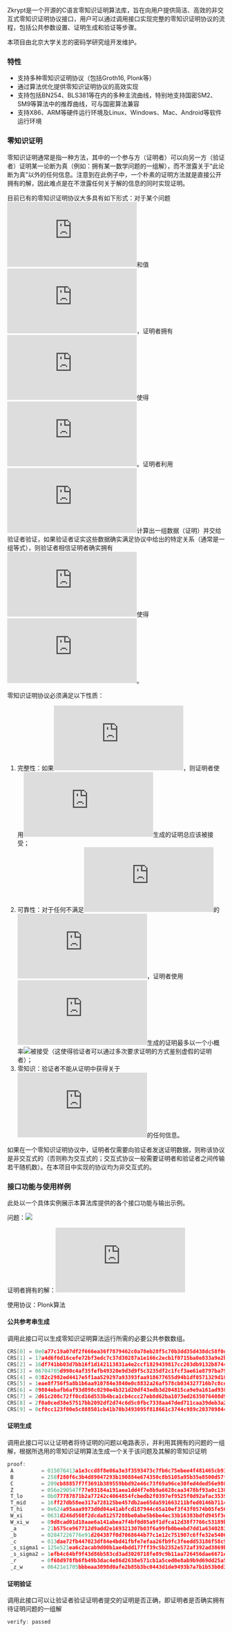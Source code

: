 
Zkrypt是一个开源的C语言零知识证明算法库，旨在向用户提供简洁、高效的非交互式零知识证明协议接口，用户可以通过调用接口实现完整的零知识证明协议的流程，包括公共参数设置、证明生成和验证等步骤。

本项目由北京大学关志的密码学研究组开发维护。

### 特性

- 支持多种零知识证明协议（包括Groth16, Plonk等）
- 通过算法优化提供零知识证明协议的高效实现
- 支持包括BN254、BLS381等在内的多种主流曲线，特别地支持国密SM2、SM9等算法中的推荐曲线，可与国密算法兼容
- 支持X86、ARM等硬件运行环境及Linux、Windows、Mac、Android等软件运行环境

### 零知识证明

零知识证明通常是指一种方法，其中的一个参与方（证明者）可以向另一方（验证者）证明某一论断为真（例如：拥有某一数学问题的一组解），而不泄露关于“此论断为真”以外的任何信息。注意到在此例子中，一个朴素的证明方法就是直接公开拥有的解，因此难点是在不泄露任何关于解的信息的同时实现证明。

目前已有的零知识证明协议大多具有如下形式：对于某个问题![](http://latex.codecogs.com/gif.latex?P)和值![](http://latex.codecogs.com/gif.latex?y)，证明者拥有![](http://latex.codecogs.com/gif.latex?x)使得![](http://latex.codecogs.com/gif.latex?P(x)=y)。证明者利用![](http://latex.codecogs.com/gif.latex?x)计算出一组数据（证明）并交给验证者验证，如果验证者证实这些数据确实满足协议中给出的特定关系（通常是一组等式），则验证者相信证明者确实拥有![](http://latex.codecogs.com/gif.latex?x)使得![](http://latex.codecogs.com/gif.latex?P(x)=y)。

零知识证明协议必须满足以下性质：


1. 完整性：如果![](http://latex.codecogs.com/gif.latex?P(x)=y)，则证明者使用![](http://latex.codecogs.com/gif.latex?x)生成的证明总应该被接受；
2. 可靠性：对于任何不满足![](http://latex.codecogs.com/gif.latex?P(x)=y)的![](http://latex.codecogs.com/gif.latex?x)，证明者使用![](http://latex.codecogs.com/gif.latex?x)生成的证明最多以一个小概率![](http://latex.codecogs.com/gif.latex?\rho)被接受（这使得验证者可以通过多次要求证明的方式鉴别虚假的证明者）；
3. 零知识：验证者不能从证明中获得关于![](http://latex.codecogs.com/gif.latex?x)的任何信息。

如果在一个零知识证明协议中，证明者仅需要向验证者发送证明数据，则称该协议是非交互式的（否则称为交互式的；交互式协议一般需要证明者和验证者之间传输若干随机数）。在本项目中实现的协议均为非交互式的。

### 接口功能与使用样例

此处以一个具体实例展示本算法库提供的各个接口功能与输出示例。

问题：![](http://latex.codecogs.com/gif.latex?x^2+y^2=z^2)

证明者拥有的解：![](http://latex.codecogs.com/gif.latex?(x,y,z)=(3,4,5))

使用协议：Plonk算法

#### 公共参考串生成

调用此接口可以生成零知识证明算法运行所需的必要公共参数数组。

```c
CRS[0] = 0e0a77c19a07df2f666ea36f7879462c0a78eb28f5c70b3dd35d438dc58f0d9d 1c14ef83340fbe5eccdd46def0f28c5814f1d651eb8e167ba6ba871b8b1e1b3a
CRS[1] = 17a4d6f6d16cefe72bf3edc7c37d30287a1e166c2ecb1f0715ba0e833a9e2bde 233f14020e2b1456d88258f611db0060fd1e043e1ed5ce9d065bf1b1f457d18b
CRS[2] = 16df741bb03d7bb16f1d142113831a4e2ccf1829439817cc203db9132b874414 1308727182a66078ab43f686aeb1ee4cb7f0b6468a607ae6d2b0afc861485108
CRS[3] = 06704705d990c4af35fefb49320e9d3d9f5c3235df2c1fcf3ae61e8797ba79b6 1eb00bfafd2416b9c8f3342ff00f0f29e89d295d3215b5fb9fb2de509554732c
CRS[4] = 0382c2982ed4417e5f1aa529297a93393faa918677655d94b1df0571329d18e0 20c0329323011a38975d6ce581ad8d55b4a2578035f3933b616c453ab25e9585
CRS[5] = 1eae8f756f5a8b1b6aa910784e3840e0c8832a26af578cb034327716b7c8cedd 2fc869263fb3ec9585c8250193116df69817fc4c234220c9d343109a8484c7b0
CRS[6] = 09804ebafb6af93d898c0290e4b321d20df43edb3d204815ca9e9a161ad93808 0db54595becace45889e13f1d40c6e682bceaf0b1ec76037bae22e9a4153c1db
CRS[7] = 2d61c208c72ff0cd16d553b4bca1cb4ccc27eb8d62ba1073ed2635076408d94f 230e95d188df063de791bd404b4cef67322e2cf174f0e85d195aad2df54165ad
CRS[8] = 2f0a0ced38e57517bb2092df2d74c6d5c0fbc7338aa47ded711caa39deb3a24b 287f3a9dcde3523896beb48430bad76e0a01e500c86c82aa73c7c3c9cbf59e21
CRS[9] = 0cf0cc123f00e5c888501cb41b70b3493095f818661c3744c989c2037098446d 036fff432cb0ee7c880dbff7c86b7efc81677cd5475242c4f84e361f60b859de

```

#### 证明生成

调用此接口可以让证明者将待证明的问题以电路表示，并利用其拥有的问题的一组解，根据所选用的零知识证明算法生成一个关于该问题及其解的零知识证明

```c
proof:
 A         = 015076413a1e3ccd8f8e06a3e3f3593473c7fb6c75ebee4f481465cb91f0a858 189ff80237a68c56e9a04255b09b36bfff44d0643b2551aa8a7fe7f50319bc0a
 B         = 258f280f6c3b4d89047293b190884e674350c8b5105a95b35e8500d57fb66dee 1100e2e49a1a696d0dbad87b07763f631abb256ec7613ef3112066f193b6bf93
 C         = 209cb88857f7f3691b389559bbd92e46c73f69a96ce30fed4ded56e988f2777c 10786bdf254bb11422e65a019ef465f660f00e7bb815c45c351b3bdc0b0430dc
 Z         = 056e290547f77e93184a191aea1dd4f7e8b9a6628caa3478bf93a0c138cfb72d 11b027fba02dc51a7f8d092b3d2e9c32f205538abbce60ffadbfd9a7ef6d5577
 T_lo      = 0b077787871b2a77242c4064854fcbedb2f0397ef9525f0d92afac3539dce2d5 0d99aeb6fd0f712891ec7a01f27dd514ca4a194bf93655ee6f53064747e5c83f
 T_mid     = 16ff27db58ee317a728125be457db2ae65da591663211bfed0146b7114b11c61 2bd82bfa91d559705b1fc4153bd149524106fb244fde83f444a50b730c1f1b5e
 T_hi      = 0e624a95aaa9973d0d04a41abfcd187944c65a10ef3f43f0574b05fe56c30414 08a1c1db8b10604f7980d64ad121d8b806bd407183bae466eb5769a3ccbbf519
 W_xi      = 0631d246d568f2dcda81257288be0abe5b6be4ec33b16383bdfd945f3dbf8147 0c812cd688f72b74ca5b79fcdf5bcf146f2da816134bc77be5e64de69e21b1ab
 W_xi_w    = 09d8cad01d18aae6a141abea7f4bf0d05a9f1dfca12d38f7766c53189b5f42b4 0ae73daef13721014524ac695faefdc4d523849f1391af236a87505fa0f66e17
 _a        = 21b575ce967712d9add2e169321307b03f6a99fb0beebd7dd1a63402833f5981
 _b        = 02847226776e91d204387f0d7068644b77c1e12c751907c6ffe32e54067cf549
 _c        = 013dae72fb447023df84e4bd41fbfe7efaa26fb9fc3feedd53186f58c9973c92
 _s_sigma1 = 125e521ea6c2acab9d00b1ae4bdd177ff39c5b2352e572af392ad3869ba39ed0
 _s_sigma2 = 1efb4c64bf9f43d86b583cd3ad3020718fe89c9b11aa726456dae6671eaea387
 _r        = 0f68d978fb6fb49b3dac4e86d2638e571cb1a5ced0e8ab9b9d69dd25a5868ff7
 _z_w      = 06421e1705bbbeaa3098d0afe2b85b3bc0443d1de9493b7a7b1b53b0d375490a
```

#### 证明验证

调用此接口可以让验证者验证证明者提交的证明是否正确，即证明者是否确实拥有待证明问题的一组解

```c
verify: passed
```

